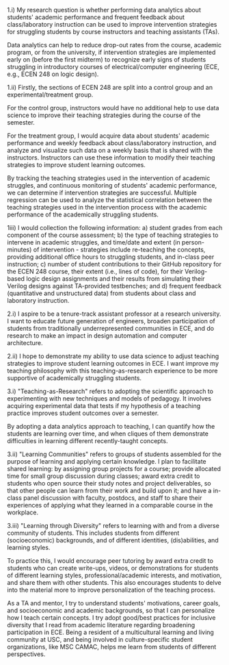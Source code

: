 1.i) My research question is whether performing data analytics about students' academic performance and frequent feedback about class/laboratory instruction can be used to improve intervention strategies for struggling students by course instructors and teaching assistants (TAs).

Data analytics can help to reduce drop-out rates from the course, academic program, or from the university, if intervention strategies are implemented early on (before the first midterm) to recognize early signs of students struggling in introductory courses of electrical/computer engineering (ECE, e.g., ECEN 248 on logic design).

1.ii)
Firstly, the sections of ECEN 248 are split into a control group and an experimental/treatment group.

For the control group, instructors would have no additional help to use data science to improve their teaching strategies during the course of the semester.

For the treatment group, I would acquire data about students' academic performance and weekly feedback about class/laboratory instruction, and analyze and visualize such data on a weekly basis that is shared with the instructors. Instructors can use these information to modify their teaching strategies to improve student learning outcomes.

By tracking the teaching strategies used in the intervention of academic struggles, and continuous monitoring of students' academic performance, we can determine if intervention strategies are successful. Multiple regression can be used to analyze the statistical correlation between the teaching strategies used in the intervention process with the academic performance of the academically struggling students.

1iii)
I would collection the following information:
a) student grades from each component of the course assessment;
b) the type of teaching strategies to intervene in academic struggles, and time/date and extent (in person-minutes) of intervention - strategies include re-teaching the concepts, providing additional office hours to struggling students, and in-class peer instruction;
c) number of student contributions to their GitHub repository for the ECEN 248 course, their extent (i.e., lines of code), for their Verilog-based logic design assignments and their results from simulating their Verilog designs against TA-provided testbenches; and
d) frequent feedback (quantitative and unstructured data) from students about class and laboratory instruction.

2.i)
I aspire to be a tenure-track assistant professor at a research university. I want to educate future generation of engineers, broaden participation of students from traditionally underrepresented communities in ECE, and do research to make an impact in design automation and computer architecture.

2.ii)
I hope to demonstrate my ability to use data science to adjust teaching strategies to improve student learning outcomes in ECE. I want improve my teaching philosophy with this teaching-as-research experience to be more supportive of academically struggling students.

3.i)
"Teaching-as-Research" refers to adopting the scientific approach to experimenting with new techniques and models of pedagogy. It involves acquiring experimental data that tests if my hypothesis of a teaching practice improves student outcomes over a semester.

By adopting a data analytics approach to teaching, I can quantify how the students are learning over time, and when cliques of them demonstrate difficulties in learning different recently-taught concepts.

3.ii)
"Learning Communities" refers to groups of students assembled for the purpose of learning and applying certain knowledge. I plan to facilitate shared learning: by assigning group projects for a course; provide allocated time for small group discussion during classes; award extra credit to students who open source their study notes and project deliverables, so that other people can learn from their work and build upon it; and have a in-class panel discussion with faculty, postdocs, and staff to share their experiences of applying what they learned in a comparable course in the workplace.

3.iii)
"Learning through Diversity" refers to learning with and from a diverse community of students. This includes students from different (socioeconomic) backgrounds, and of different identities, (dis)abilities, and learning styles.

To practice this, I would encourage peer tutoring by award extra credit to students who can create write-ups, videos, or demonstrations for students of different learning styles, professional/academic interests, and motivation, and share them with other students. This also encourages students to delve into the material more to improve personalization of the teaching process.

As a TA and mentor, I try to understand students' motivations, career goals, and socioeconomic and academic backgrounds, so that I can personalize how I teach certain concepts. I try adopt good/best practices for inclusive diversity that I read from academic literature regarding broadening participation in ECE. Being a resident of a multicultural learning and living community at USC, and being involved in culture-specific student organizations, like MSC CAMAC, helps me learn from students of different perspectives.
